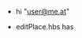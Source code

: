 
- hi "user@me.at" 

- editPlace.hbs has <script>

- on userHome all saved Places (after logged in)

- new folder structure 

- pwa heroku 



